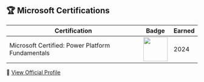 ## 🏆 Microsoft Certifications

| Certification | Badge | Earned |
|---|---|---|
| Microsoft Certified: Power Platform Fundamentals | <img src="https://learn.microsoft.com/en-us/training/achievements/power-plat-fundamentals.svg" width="64"/> | 2024 |

🔗 [View Official Profile](https://learn.microsoft.com/en-us/users/aksasusanabraham-0690/achievements?tab=credentials-tab)
